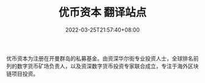 ﻿---
weight: 
title: "优币资本 翻译站点"
description: "优币资本为注册在开曼群岛的私募基金"
date: 2022-03-25T21:57:40+08:00
lastmod: 2022-03-25T16:45:40+08:00
draft: false
authors: ["Metabd"]
featuredImage: "youbiziben.png"
link: ""
tags: ["投资机构","优币资本 翻译站点"]
categories: ["navigation"]
navigation: ["投资机构"]
lightgallery: true
toc: true
pinned: false
recommend: false
recommend1: false
---
优币资本为注册在开曼群岛的私募基金。由资深华尔街专业投资人士，全球排名前列的数字货币矿场负责人，以及资深数字货币投资专家联合成立，专注于海外区块链项目投资。
